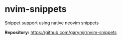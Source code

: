 # nvim-snippets

Snippet support using native neovim snippets

**Repository:** <https://github.com/garymjr/nvim-snippets>

<!-- vim: set ft=markdown: -->